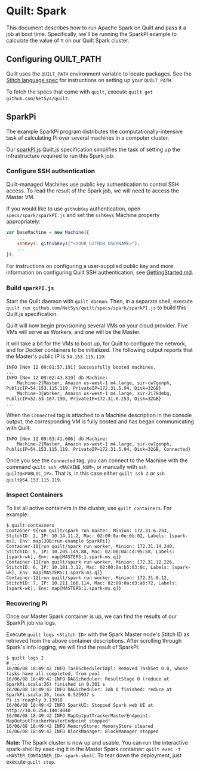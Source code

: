 # Quilt: Spark
This document describes how to run Apache Spark on Quilt and pass it a job at
boot time. Specifically, we'll be running the SparkPI example to calculate the
value of π on our Quilt Spark cluster.

## Configuring QUILT_PATH
Quilt uses the `QUILT_PATH` environment variable to locate packages. See the
[Stitch language spec](../../docs/Stitch.md#quilt_path) for instructions on
setting up your `QUILT_PATH`.

To fetch the specs that come with `quilt`, execute `quilt get github.com/NetSys/quilt`.

## SparkPi
The example SparkPi program distributes the computationally-intensive task of
calculating Pi over several machines in a computer cluster.

Our [sparkPI.js](sparkPI.js) Quilt.js specification simplifies the
task of setting up the infrastructure required to run this Spark job.

### Configure SSH authentication
Quilt-managed Machines use public key authentication to control SSH access.
To read the result of the Spark job, we will need to access the Master VM.

If you would like to use `githubKey` authentication, open
`specs/spark/sparkPI.js` and set the `sshKeys` Machine property appropriately:

```javascript
var baseMachine = new Machine({
    ...
    sshKeys: githubKeys("<YOUR_GITHUB_USERNAME>"),
    ...
});
```

For instructions on configuring a user-supplied public key and more information
on configuring Quilt SSH authentication, see
[GettingStarted.md](../../docs/GettingStarted.md#set-up-your-ssh-authentication).

### Build `sparkPI.js`
Start the Quilt daemon with `quilt daemon`. Then, in a separate shell, execute
`quilt run github.com/NetSys/quilt/specs/spark/sparkPI.js` to
build this Quilt.js specification.

Quilt will now begin provisioning several VMs on your cloud provider. Five VMs
will serve as Workers, and one will be the Master.

It will take a bit for the VMs to boot up, for Quilt to configure the network,
and for Docker containers to be initialized. The following output reports that
the Master's public IP is `54.153.115.119`:
```
INFO [Nov 12 09:01:57.191] Successfully booted machines.
...
INFO [Nov 12 09:02:43.819] db.Machine:
	Machine-2{Master, Amazon us-west-1 m4.large, sir-cw7genph, PublicIP=54.153.115.119, PrivateIP=172.31.5.94, Disk=32GB}
	Machine-3{Worker, Amazon us-west-1 m4.large, sir-2i78dmbg, PublicIP=52.53.167.190, PrivateIP=172.31.6.253, Disk=32GB}
...
```

When the `Connected` tag is attached to a Machine description in the console
output, the corresponding VM is fully booted and has began communicating
with Quilt:

```
INFO [Nov 12 09:03:41.606] db.Machine:
	Machine-2{Master, Amazon us-west-1 m4.large, sir-cw7genph, PublicIP=54.153.115.119, PrivateIP=172.31.5.94, Disk=32GB, Connected}
```

Once you see the `Connected` tag, you can connect to the Machine with the
command `quilt ssh <MACHINE_NUM>`, or manually with `ssh quilt@<PUBLIC_IP>`.
That is, in this case either `quilt ssh 2` or `ssh quilt@54.153.115.119`.

### Inspect Containers
To list all active containers in the cluster, use `quilt containers`.  For example:
```
$ quilt containers
Container-9{run quilt/spark run master, Minion: 172.31.6.253, StitchID: 2, IP: 10.14.11.2, Mac: 02:00:0a:0e:0b:02, Labels: [spark-ms], Env: map[JOB:run-example SparkPi]}
Container-10{run quilt/spark run worker, Minion: 172.31.14.240, StitchID: 5, IP: 10.205.149.88, Mac: 02:00:0a:cd:95:58, Labels: [spark-wk], Env: map[MASTERS:1.spark-ms.q]}
Container-11{run quilt/spark run worker, Minion: 172.31.12.226, StitchID: 6, IP: 10.181.3.12, Mac: 02:00:0a:b5:03:0c, Labels: [spark-wk], Env: map[MASTERS:1.spark-ms.q]}
Container-12{run quilt/spark run worker, Minion: 172.31.0.12, StitchID: 7, IP: 10.211.166.114, Mac: 02:00:0a:d3:a6:72, Labels: [spark-wk], Env: map[MASTERS:1.spark-ms.q]}
```

### Recovering Pi
Once our Master Spark container is up, we can find the results of our SparkPi
job via logs.

Execute `quilt logs <Stitch ID>` with the Spark Master node's Stitch ID as
retrieved from the above container descriptions. After scrolling through Spark's
info logging, we will find the result of SparkPi:

```
$ quilt logs 2
# ...
16/06/08 18:49:42 INFO TaskSchedulerImpl: Removed TaskSet 0.0, whose tasks have all completed, from pool
16/06/08 18:49:42 INFO DAGScheduler: ResultStage 0 (reduce at SparkPi.scala:36) finished in 0.381 s
16/06/08 18:49:42 INFO DAGScheduler: Job 0 finished: reduce at SparkPi.scala:36, took 0.525937 s
Pi is roughly 3.13918
16/06/08 18:49:42 INFO SparkUI: Stopped Spark web UI at http://10.0.254.144:4040
16/06/08 18:49:42 INFO MapOutputTrackerMasterEndpoint: MapOutputTrackerMasterEndpoint stopped!
16/06/08 18:49:42 INFO MemoryStore: MemoryStore cleared
16/06/08 18:49:42 INFO BlockManager: BlockManager stopped
```

**Note:** The Spark cluster is now up and usable. You can run the interactive
spark-shell by exec-ing it in the Master Spark container:
`quilt exec -t <MASTER_CONTAINER_ID> spark-shell`. To tear down the deployment,
just execute `quilt stop`.
